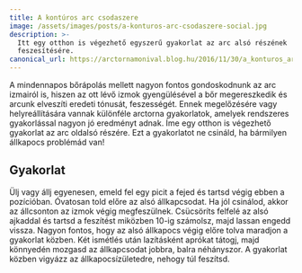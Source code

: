 ```yaml
---
title: A kontúros arc csodaszere
image: /assets/images/posts/a-konturos-arc-csodaszere-social.jpg
description: >-
  Itt egy otthon is végezhető egyszerű gyakorlat az arc alsó részének
  feszesítésére.
canonical_url: https://arctornamonival.blog.hu/2016/11/30/a_konturos_arc_csodaszere
---
```


A mindennapos bőrápolás mellett nagyon fontos gondoskodnunk az arc izmairól is,
hiszen az ott lévő izmok gyengülésével a bőr megereszkedik és arcunk elveszíti
eredeti tónusát, feszességét. Ennek megelőzésére vagy helyreállítására vannak
különféle arctorna gyakorlatok, amelyek rendszeres gyakorlással nagyon jó
eredményt adnak. Íme egy otthon is végezhető gyakorlat az arc oldalsó részére.
Ezt a gyakorlatot ne csináld, ha bármilyen állkapocs problémád van!

## Gyakorlat

Ülj vagy állj egyenesen, emeld fel egy picit a fejed és tartsd végig ebben a
pozícióban. Óvatosan told előre az alsó állkapcsodat. Ha jól csinálod, akkor az
állcsonton az izmok végig megfeszülnek. Csücsöríts felfelé az alsó ajkaddal és
tartsd a feszítést miközben 10-ig számolsz, majd lassan engedd vissza. Nagyon
fontos, hogy az alsó állkapocs végig előre tolva maradjon a gyakorlat közben.
Két ismétlés után lazításként aprókat tátogj, majd könnyedén mozgasd az
állkapcsodat jobbra, balra néhányszor. A gyakorlat közben vigyázz az
állkapocsízületedre, nehogy túl feszítsd.
